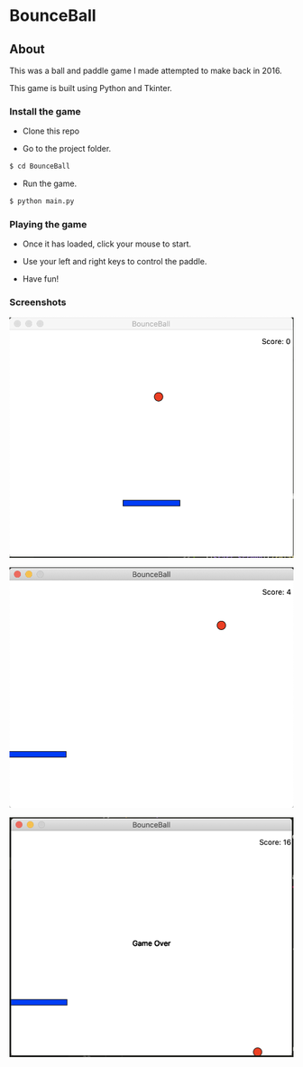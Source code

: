 # BounceBall

## About

This was a ball and paddle game I made attempted to make back in 2016.

This game is built using Python and Tkinter.

### Install the game 

- Clone this repo

- Go to the project folder.
```sh 
$ cd BounceBall
```

- Run the game.
```sh 
$ python main.py
```

### Playing the game

- Once it has loaded, click your mouse to start.

- Use your left and right keys to control the paddle.

- Have fun! 

### Screenshots

![Start Screen](/screenshots/start-screen.png)

![Playing Screen](/screenshots/playing-screen.png)

![Game Over Screen](/screenshots/game-over.png)